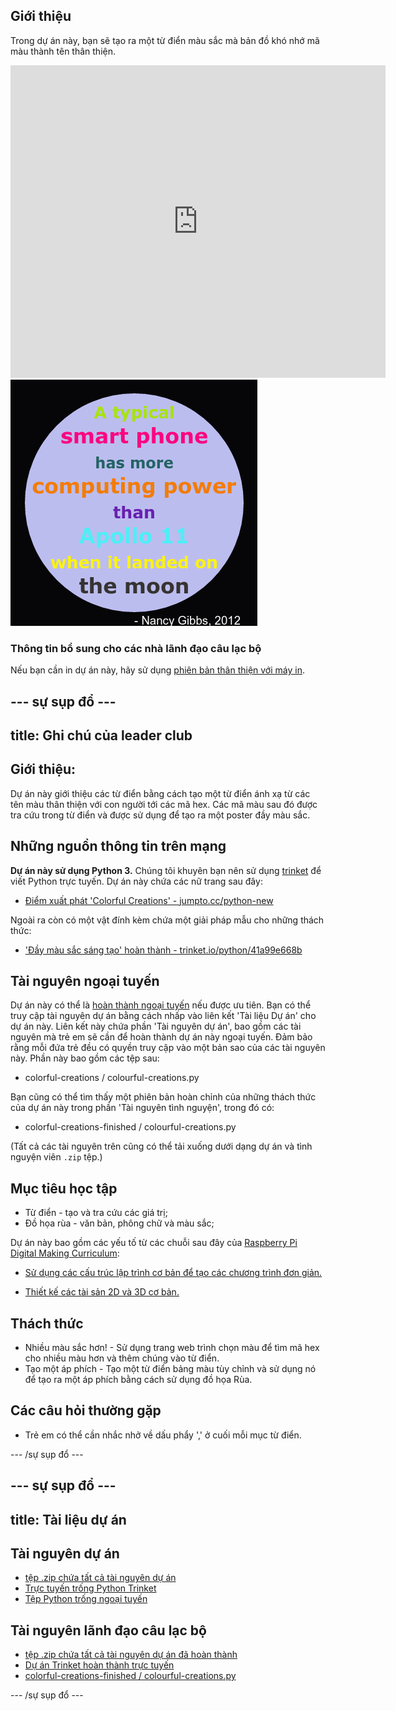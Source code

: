 ## Giới thiệu

Trong dự án này, bạn sẽ tạo ra một từ điển màu sắc mà bản đồ khó nhớ mã màu thành tên thân thiện.

<div class="trinket">
  <iframe src="https://trinket.io/embed/python/41a99e668b?outputOnly=true&start=result" width="600" height="500" frameborder="0" marginwidth="0" marginheight="0" allowfullscreen>
  </iframe>
  <img src="images/colourful-finished.png">
</div>

### Thông tin bổ sung cho các nhà lãnh đạo câu lạc bộ

Nếu bạn cần in dự án này, hãy sử dụng [phiên bản thân thiện với máy in](https://projects.raspberrypi.org/en/projects/colourful-creations/print).

## \--- sự sụp đổ \---

## title: Ghi chú của leader club

## Giới thiệu:

Dự án này giới thiệu các từ điển bằng cách tạo một từ điển ánh xạ từ các tên màu thân thiện với con người tới các mã hex. Các mã màu sau đó được tra cứu trong từ điển và được sử dụng để tạo ra một poster đầy màu sắc.

## Những nguồn thông tin trên mạng

**Dự án này sử dụng Python 3.** Chúng tôi khuyên bạn nên sử dụng [trinket](https://trinket.io/) để viết Python trực tuyến. Dự án này chứa các nữ trang sau đây:

* [Điểm xuất phát 'Colorful Creations' - jumpto.cc/python-new](http://jumpto.cc/python-new)

Ngoài ra còn có một vật đính kèm chứa một giải pháp mẫu cho những thách thức:

* ['Đầy màu sắc sáng tạo' hoàn thành - trinket.io/python/41a99e668b](https://trinket.io/python/41a99e668b)

## Tài nguyên ngoại tuyến

Dự án này có thể là [hoàn thành ngoại tuyến](https://www.codeclubprojects.org/en-GB/resources/python-working-offline/) nếu được ưu tiên. Bạn có thể truy cập tài nguyên dự án bằng cách nhấp vào liên kết 'Tài liệu Dự án' cho dự án này. Liên kết này chứa phần 'Tài nguyên dự án', bao gồm các tài nguyên mà trẻ em sẽ cần để hoàn thành dự án này ngoại tuyến. Đảm bảo rằng mỗi đứa trẻ đều có quyền truy cập vào một bản sao của các tài nguyên này. Phần này bao gồm các tệp sau:

* colorful-creations / colourful-creations.py

Bạn cũng có thể tìm thấy một phiên bản hoàn chỉnh của những thách thức của dự án này trong phần 'Tài nguyên tình nguyện', trong đó có:

* colorful-creations-finished / colourful-creations.py

(Tất cả các tài nguyên trên cũng có thể tải xuống dưới dạng dự án và tình nguyện viên `.zip` tệp.)

## Mục tiêu học tập

* Từ điển - tạo và tra cứu các giá trị;
* Đồ họa rùa - văn bản, phông chữ và màu sắc;

Dự án này bao gồm các yếu tố từ các chuỗi sau đây của [Raspberry Pi Digital Making Curriculum](http://rpf.io/curriculum):

* [Sử dụng các cấu trúc lập trình cơ bản để tạo các chương trình đơn giản.](https://www.raspberrypi.org/curriculum/programming/creator)

* [Thiết kế các tài sản 2D và 3D cơ bản.](https://www.raspberrypi.org/curriculum/design/creator)

## Thách thức

* Nhiều màu sắc hơn! - Sử dụng trang web trình chọn màu để tìm mã hex cho nhiều màu hơn và thêm chúng vào từ điển. 
* Tạo một áp phích - Tạo một từ điển bảng màu tùy chỉnh và sử dụng nó để tạo ra một áp phích bằng cách sử dụng đồ họa Rùa. 

## Các câu hỏi thường gặp

* Trẻ em có thể cần nhắc nhở về dấu phẩy ',' ở cuối mỗi mục từ điển. 

\--- /sự sụp đổ \---

## \--- sự sụp đổ \---

## title: Tài liệu dự án

## Tài nguyên dự án

* [tệp .zip chứa tất cả tài nguyên dự án](resources/colourful-creations-project-resources.zip)
* [Trực tuyến trống Python Trinket](http://jumpto.cc/python-new)
* [Tệp Python trống ngoại tuyến](resources/new-new.py)

## Tài nguyên lãnh đạo câu lạc bộ

* [tệp .zip chứa tất cả tài nguyên dự án đã hoàn thành](resources/colourful-creations-volunteer-resources.zip)
* [Dự án Trinket hoàn thành trực tuyến](https://trinket.io/python/41a99e668b)
* [colorful-creations-finished / colourful-creations.py](resources/colourful-creations-finished-colourful-creations.py)

\--- /sự sụp đổ \---